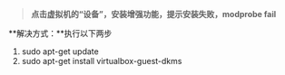 > **点击虚拟机的“设备”，安装增强功能，提示安装失败，modprobe fail**

**解决方式：**执行以下两步

1. sudo apt-get update
2. sudo apt-get install virtualbox-guest-dkms


